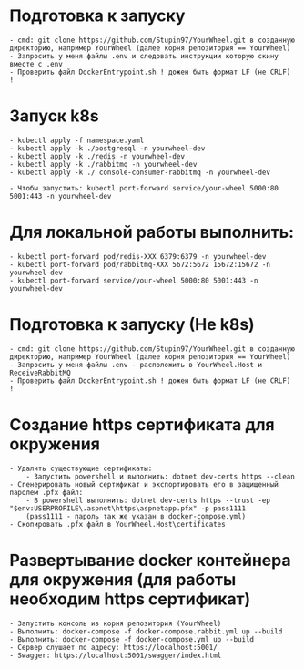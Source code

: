 # Подготовка к запуску
	- cmd: git clone https://github.com/Stupin97/YourWheel.git в созданную директорию, например YourWheel (далее корня репозитория == YourWheel)
	- Запросить у меня файлы .env и следовать инструкции которую скину вместе с .env
	- Проверить файл DockerEntrypoint.sh ! дожен быть формат LF (не CRLF) !
#

# Запуск k8s
	- kubectl apply -f namespace.yaml
	- kubectl apply -k ./postgresql -n yourwheel-dev
	- kubectl apply -k ./redis -n yourwheel-dev
	- kubectl apply -k ./rabbitmq -n yourwheel-dev
	- kubectl apply -k ./ console-consumer-rabbitmq -n yourwheel-dev

	- Чтобы запустить: kubectl port-forward service/your-wheel 5000:80 5001:443 -n yourwheel-dev
#

# Для локальной работы выполнить:
	- kubectl port-forward pod/redis-XXX 6379:6379 -n yourwheel-dev
	- kubectl port-forward pod/rabbitmq-XXX 5672:5672 15672:15672 -n yourwheel-dev
	- kubectl port-forward service/your-wheel 5000:80 5001:443 -n yourwheel-dev
#


# Подготовка к запуску (Не k8s)
	- cmd: git clone https://github.com/Stupin97/YourWheel.git в созданную директорию, например YourWheel (далее корня репозитория == YourWheel)
	- Запросить у меня файлы .env - расположить в YourWheel.Host и ReceiveRabbitMQ
	- Проверить файл DockerEntrypoint.sh ! дожен быть формат LF (не CRLF) !
#

# Создание https сертификата для окружения

	- Удалить существующие сертификаты: 
		- Запустить powershell и выполнить: dotnet dev-certs https --clean
	- Сгенерировать новый сертификат и экспортировать его в защищенный паролем .pfx файл:
		- В powershell выполнить: dotnet dev-certs https --trust -ep "$env:USERPROFILE\.aspnet\https\aspnetapp.pfx" -p pass1111
		(pass1111 - пароль так же указан в docker-compose.yml)
	- Скопировать .pfx файл в YourWheel.Host\certificates
#

# Развертывание docker контейнера для окружения (для работы необходим https сертификат)

	- Запустить консоль из корня репозитория (YourWheel)
	- Выполнить: docker-compose -f docker-compose.rabbit.yml up --build 
	- Выполнить: docker-compose -f docker-compose.yml up --build 
	- Сервер слушает по адресу: https://localhost:5001/
	- Swagger: https://localhost:5001/swagger/index.html
#